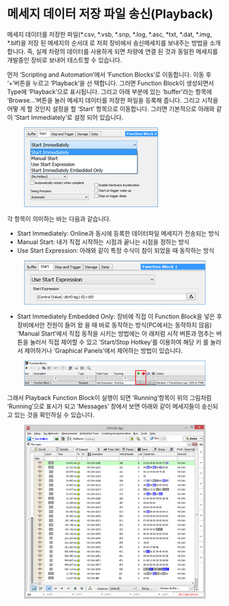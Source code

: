 # 메세지 데이터 저장 파일 송신(Playback)

메세지 데이터를 저장한 파일(\*.csv, \*.vsb, \*.snp, \*.log, \*.asc, \*txt, \*.dat, \*.img, \*.blf)을 저장 된 메세지의 순서대 로 저희 장비에서 송신메세지를 보내주는 방법을 소개합니다. 즉, 실제 차량의 데이터를 사용하게 되면 차량에 연결 된 것과 동일한 메세지를 개발중인 장비로 보내어 테스트할 수 있습니다.

먼저 ‘Scripting and Automation’에서 ‘Function Blocks’로 이동합니다. 이동 후 ‘+’버튼을 누르고 ‘Playback’을 선 택합니다. 그러면 Function Block이 생성되면서 Type에 ‘Playback’으로 표시됩니다. 그리고 아래 부분에 있는 ‘buffer’라는 항목에 ‘Browse…’버튼을 눌러 메세지 데이터를 저장한 파일을 등록해 줍니다. 그리고 시작을 어떻 게 할 것인지 설정을 할 ‘Start’ 항목으로 이동합니다. 그러면 기본적으로 아래와 같이 ‘Start Immediately’로 설정 되어 있습니다.

<figure><img src="../.gitbook/assets/Capture-Start (1).png" alt=""><figcaption></figcaption></figure>

각 항목이 의미하는 바는 다음과 같습니다.

* Start Immediately: Online과 동시에 등록한 데이터파일 메세지가 전송되는 방식
* Manual Start: 내가 직접 시작하는 시점과 끝나는 시점을 정하는 방식
* Use Start Expression: 아래와 같이 특정 수식이 참이 되었을 때 동작하는 방식

<figure><img src="../.gitbook/assets/Capture-StartExpression (1).png" alt=""><figcaption></figcaption></figure>

* Start Immediately Embedded Only: 장비에 직접 이 Function Block을 넣은 후 장비에서만 전원이 들어 왔 을 때 바로 동작하는 방식(PC에서는 동작하지 않음) ‘Manual Start’에서 직접 동작을 시키는 방법에는 아 래처럼 시작 버튼과 멈추는 버튼을 눌러서 직접 제어할 수 있고 ‘Start/Stop Hotkey’를 이용하여 해당 키 를 눌러서 제어하거나 ‘Graphical Panels’에서 제어하는 방법이 있습니다.

<figure><img src="../.gitbook/assets/FunctionBlocks-Playback.png" alt=""><figcaption></figcaption></figure>

그래서 Playback Function Block이 실행이 되면 ‘Running’항목이 위의 그림처럼 ‘Running’으로 표시가 되고 ‘Messages’ 창에서 보면 아래와 같이 메세지들이 송신되고 있는 것을 확인하실 수 있습니다.

<figure><img src="../.gitbook/assets/Messages-Playback (1) (1).png" alt=""><figcaption></figcaption></figure>

